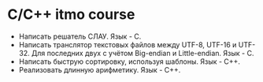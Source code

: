 # C/C++ itmo course

+ Написать решатель СЛАУ. Язык - C.
+ Написать транслятор текстовых файлов между UTF-8, UTF-16 и UTF-32. Для последних двух с учётом Big-endian и Little-endian. Язык - C.
+ Написать быструю сортировку, используя шаблоны. Язык - C++.
+ Реализовать длинную арифметику. Язык - C++.
